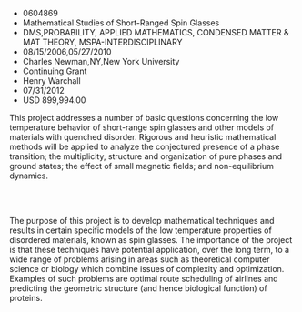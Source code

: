 
* 0604869
* Mathematical Studies of Short-Ranged Spin Glasses
* DMS,PROBABILITY, APPLIED MATHEMATICS, CONDENSED MATTER & MAT THEORY, MSPA-INTERDISCIPLINARY
* 08/15/2006,05/27/2010
* Charles Newman,NY,New York University
* Continuing Grant
* Henry Warchall
* 07/31/2012
* USD 899,994.00

This project addresses a number of basic questions concerning the low
temperature behavior of short-range spin glasses and other models of materials
with quenched disorder. Rigorous and heuristic mathematical methods will be
applied to analyze the conjectured presence of a phase transition; the
multiplicity, structure and organization of pure phases and ground states; the
effect of small magnetic fields; and non-equilibrium dynamics.

<br><br>

The purpose of this project is to develop mathematical techniques and results in
certain specific models of the low temperature properties of disordered
materials, known as spin glasses. The importance of the project is that these
techniques have potential application, over the long term, to a wide range of
problems arising in areas such as theoretical computer science or biology which
combine issues of complexity and optimization. Examples of such problems are
optimal route scheduling of airlines and predicting the geometric structure (and
hence biological function) of proteins.
